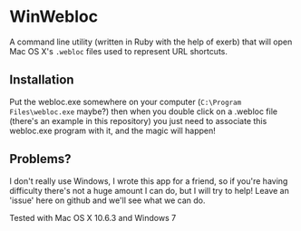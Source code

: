 WinWebloc
=========
A command line utility (written in Ruby with the help of exerb) that will open Mac OS X's `.webloc` files used to represent URL shortcuts.

Installation
------------
Put the webloc.exe somewhere on your computer (`C:\Program Files\webloc.exe` maybe?) then when you double click on a .webloc file (there's an example in this repository) you just need to associate this webloc.exe program with it, and the magic will happen!

Problems?
---------
I don't really use Windows, I wrote this app for a friend, so if you're having difficulty there's not a huge amount I can do, but I will try to help! Leave an 'issue' here on github and we'll see what we can do.

Tested with Mac OS X 10.6.3 and Windows 7